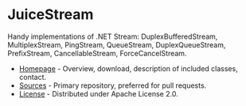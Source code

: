 # JuiceStream #

Handy implementations of .NET Stream: DuplexBufferedStream, MultiplexStream, PingStream, QueueStream, DuplexQueueStream, PrefixStream, CancellableStream, ForceCancelStream.

* [Homepage](https://juicestream.machinezoo.com/) - Overview, download, description of included classes, contact.
* [Sources](https://bitbucket.org/robertvazan/juicestream/src) - Primary repository, preferred for pull requests.
* [License](https://www.apache.org/licenses/LICENSE-2.0) - Distributed under Apache License 2.0.


